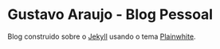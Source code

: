 # Gustavo Araujo - Blog Pessoal

Blog construido sobre o [Jekyll](https://jekyllrb.com/) usando o tema [Plainwhite](https://github.com/samarsault/plainwhite-jekyll).
